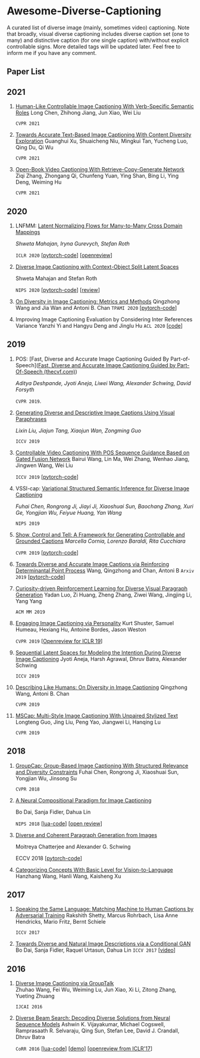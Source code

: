 # Awesome-Diverse-Captioning

A curated list of diverse image (mainly, sometimes video) captioning. Note that broadly, visual diverse captioning includes diverse caption set (one to many) and distinctive caption (for one single caption) with/without explicit controllable signs. More detailed tags will be updated later. Feel free to inform me if you have any comment.

## Paper List

## 2021

1. [Human-Like Controllable Image Captioning With Verb-Specific Semantic Roles](https://openaccess.thecvf.com/content/CVPR2021/papers/Chen_Human-Like_Controllable_Image_Captioning_With_Verb-Specific_Semantic_Roles_CVPR_2021_paper.pdf)
   Long Chen, Zhihong Jiang, Jun Xiao, Wei Liu

   `CVPR 2021`

2. [Towards Accurate Text-Based Image Captioning With Content Diversity Exploration](https://openaccess.thecvf.com/content/CVPR2021/papers/Song_Towards_Diverse_Paragraph_Captioning_for_Untrimmed_Videos_CVPR_2021_paper.pdf)
   Guanghui Xu, Shuaicheng Niu, Mingkui Tan, Yucheng Luo, Qing Du, Qi Wu

   `CVPR 2021`

3. [Open-Book Video Captioning With Retrieve-Copy-Generate Network](https://openaccess.thecvf.com/content/CVPR2021/papers/Zhang_Open-Book_Video_Captioning_With_Retrieve-Copy-Generate_Network_CVPR_2021_paper.pdf)
   Ziqi Zhang, Zhongang Qi, Chunfeng Yuan, Ying Shan, Bing Li, Ying Deng, Weiming Hu

   `CVPR 2021`

   

## 2020

1. LNFMM: [Latent Normalizing Flows for Many-to-Many Cross Domain Mappings](https://openreview.net/pdf?id=SJxE8erKDH) 

   *Shweta Mahajan, Iryna Gurevych, Stefan Roth* 

   `ICLR 2020` [[pytorch-code](https://github.com/visinf/lnfmm)] [[openreview](https://openreview.net/forum?id=SJxE8erKDH)]

2. [Diverse Image Captioning with Context-Object Split Latent Spaces](https://arxiv.org/abs/2011.00966)

   Shweta Mahajan and Stefan Roth

   `NIPS 2020` [[pytorch-code](https://github.com/visinf/cos-cvae)] [[review](https://papers.nips.cc/paper/2020/file/24bea84d52e6a1f8025e313c2ffff50a-Review.html)]

3. [On Diversity in Image Captioning: Metrics and Methods](https://doi.ieeecomputersociety.org/10.1109/TPAMI.2020.3013834)
   Qingzhong Wang and Jia Wan and Antoni B. Chan
   `TPAMI 2020`  [[pytorch-code](https://github.com/qingzwang/DiverseImageCaptioning)]

4. Improving Image Captioning Evaluation by Considering Inter References Variance
   Yanzhi Yi and Hangyu Deng and Jinglu Hu
   `ACL 2020` [[code](https://github.com/ck0123/improved-bertscore-for-image-captioning-evaluation)]

   

## 2019

1. POS: [Fast, Diverse and Accurate Image Captioning Guided By Part-of-Speech]([Fast, Diverse and Accurate Image Captioning Guided by Part-Of-Speech (thecvf.com)](https://openaccess.thecvf.com/content_CVPR_2019/papers/Deshpande_Fast_Diverse_and_Accurate_Image_Captioning_Guided_by_Part-Of-Speech_CVPR_2019_paper.pdf))

   *Aditya Deshpande, Jyoti Aneja, Liwei Wang, Alexander Schwing, David Forsyth*

   `CVPR 2019`.

2. [Generating Diverse and Descriptive Image Captions Using Visual Paraphrases](https://openaccess.thecvf.com/content_ICCV_2019/papers/Liu_Generating_Diverse_and_Descriptive_Image_Captions_Using_Visual_Paraphrases_ICCV_2019_paper.pdf)

   *Lixin Liu, Jiajun Tang, Xiaojun Wan, Zongming Guo*

   `ICCV 2019`

3. [Controllable Video Captioning With POS Sequence Guidance Based on Gated Fusion Network](https://arxiv.org/abs/1908.10072)
   Bairui Wang, Lin Ma, Wei Zhang, Wenhao Jiang, Jingwen Wang, Wei Liu

   `ICCV 2019` [[pytorch-code](https://github.com/vsislab/Controllable_XGating)]

4. VSSI-cap: [Variational Structured Semantic Inference for Diverse Image Captioning](https://openaccess.thecvf.com/content_ICCV_2019/papers/Liu_Generating_Diverse_and_Descriptive_Image_Captions_Using_Visual_Paraphrases_ICCV_2019_paper.pdf)

   *Fuhai Chen, Rongrong Ji, Jiayi Ji, Xiaoshuai Sun, Baochang Zhang, Xuri Ge, Yongjian Wu, Feiyue Huang, Yan Wang*

   `NIPS 2019`

5. [Show, Control and Tell: A Framework for Generating Controllable and Grounded Captions](https://arxiv.org/pdf/1811.10652.pdf) 
   *Marcella Cornia, Lorenzo Baraldi, Rita Cucchiara*

   `CVPR 2019` [[pytorch-code](https://github.com/aimagelab/show-control-and-tell)] 

6. [Towards Diverse and Accurate Image Captions via Reinforcing Determinantal Point Process](https://arxiv.org/abs/1908.04919)
   Wang, Qingzhong and Chan, Antoni B
   `Arxiv 2019` [[pytorch-code](https://github.com/qingzwang/DiverseImageCaptioning)]

7. [Curiosity-driven Reinforcement Learning for Diverse Visual Paragraph Generation](https://arxiv.org/pdf/1908.00169) 
   Yadan Luo, Zi Huang, Zheng Zhang, Ziwei Wang, Jingjing Li, Yang Yang

   `ACM MM 2019`

8. [Engaging Image Captioning via Personality](https://openaccess.thecvf.com/content_CVPR_2019/papers/Shuster_Engaging_Image_Captioning_via_Personality_CVPR_2019_paper.pdf)
   Kurt Shuster, Samuel Humeau, Hexiang Hu, Antoine Bordes, Jason Weston

   `CVPR 2019` [[Openreview for ICLR 19](https://openreview.net/forum?id=HJN6DiAcKQ)]

8. [Sequential Latent Spaces for Modeling the Intention During Diverse Image Captioning](https://openaccess.thecvf.com/content_ICCV_2019/papers/Aneja_Sequential_Latent_Spaces_for_Modeling_the_Intention_During_Diverse_Image_ICCV_2019_paper.pdf)
   Jyoti Aneja, Harsh Agrawal, Dhruv Batra, Alexander Schwing

   `ICCV 2019` 

9. [Describing Like Humans: On Diversity in Image Captioning](https://openaccess.thecvf.com/content_CVPR_2019/papers/Wang_Describing_Like_Humans_On_Diversity_in_Image_Captioning_CVPR_2019_paper.pdf)
   Qingzhong Wang, Antoni B. Chan

   `CVPR 2019`

10. [MSCap: Multi-Style Image Captioning With Unpaired Stylized Text](https://openaccess.thecvf.com/CVPR2019_search)
    Longteng Guo, Jing Liu, Peng Yao, Jiangwei Li, Hanqing Lu

    `CVPR 2019`

    

## 2018

1. [GroupCap: Group-Based Image Captioning With Structured Relevance and Diversity Constraints](https://openaccess.thecvf.com/content_cvpr_2018/html/Chen_GroupCap_Group-Based_Image_CVPR_2018_paper.html) 
   Fuhai Chen, Rongrong Ji, Xiaoshuai Sun, Yongjian Wu, Jinsong Su

   `CVPR 2018`

2. [A Neural Compositional Paradigm for Image Captioning](https://papers.nips.cc/paper/2018/file/8bf1211fd4b7b94528899de0a43b9fb3-Paper.pdf)

   Bo Dai, Sanja Fidler, Dahua Lin

   `NIPS 2018` [[lua-code](https://github.com/doubledaibo/compcaption_neurips2018)] [[open review](https://openreview.net/forum?id=SJxyZ81IYQ)]

3. [Diverse and Coherent Paragraph Generation from Images](https://openaccess.thecvf.com/content_ECCV_2018/papers/Moitreya_Chatterjee_Diverse_and_Coherent_ECCV_2018_paper.pdf)

   Moitreya Chatterjee and Alexander G. Schwing

   ECCV 2018 [[pytorch-code](https://github.com/metro-smiles/CapG_RevG_Code)]

4. [Categorizing Concepts With Basic Level for Vision-to-Language](http://openaccess.thecvf.com/content_cvpr_2018/papers/Wang_Categorizing_Concepts_With_CVPR_2018_paper.pdf) 
   Hanzhang Wang, Hanli Wang, Kaisheng Xu



## 2017

1. [Speaking the Same Language: Matching Machine to Human Captions by Adversarial Training](https://openaccess.thecvf.com/content_ICCV_2017/papers/Shetty_Speaking_the_Same_ICCV_2017_paper.pdf) 
   Rakshith Shetty, Marcus Rohrbach, Lisa Anne Hendricks, Mario Fritz, Bernt Schiele

   `ICCV 2017` 

2. [Towards Diverse and Natural Image Descriptions via a Conditional GAN](https://openaccess.thecvf.com/content_ICCV_2017/papers/Dai_Towards_Diverse_and_ICCV_2017_paper.pdf) 
   Bo Dai, Sanja Fidler, Raquel Urtasun, Dahua Lin
   `ICCV 2017` [[video](https://www.youtube.com/watch?v=Xnk1bjZCEYo)]



## 2016

1. [Diverse Image Captioning via GroupTalk](https://www.ijcai.org/Proceedings/16/Papers/420.pdf)  
   Zhuhao Wang, Fei Wu, Weiming Lu, Jun Xiao, Xi Li, Zitong Zhang, Yueting Zhuang

   `IJCAI 2016`

2. [Diverse Beam Search: Decoding Diverse Solutions from Neural Sequence Models](https://arxiv.org/abs/1610.02424) 
   Ashwin K. Vijayakumar, Michael Cogswell, Ramprasaath R. Selvaraju, Qing Sun, Stefan Lee, David J. Crandall, Dhruv Batra

   `CoRR 2016` [[lua-code](https://github.com/Cloud-CV/diverse-beam-search)]  [[demo](http://dbs.cloudcv.org/captioning)] [[openreview from ICLR'17](https://openreview.net/forum?id=HJV1zP5xg&noteId=ryZU_K87x)]